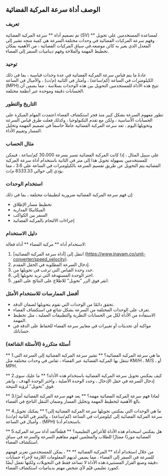 ## الوصف أداة سرعة المركبة الفضائية

### تعريف
تم تصميم أداة ** سرعة المركبة الفضائية (SV) ** لمساعدة المستخدمين على تحويل وفهم سرعة المركبات الفضائية في وحدات مختلفة.السرعة هي كمية متجه تشير إلى المعدل الذي يغير به كائن موضعه.في سياق المركبات الفضائية ، من الأهمية بمكان تخطيط المهمة والملاحة وفهم ديناميات السفر إلى الفضاء.

### توحيد
عادةً ما يتم قياس سرعة المركبة الفضائية في عدة وحدات قياسية ، بما في ذلك الكيلومترات في الساعة (كم/ساعة) ، وأمتار في الثانية (م/ث) ، والأميال في الساعة (MPH).تتيح هذه الأداة للمستخدمين التحويل بين هذه الوحدات بسلاسة ، مما يضمن أن الحسابات دقيقة وموحدة عبر أنظمة مختلفة.

### التاريخ والتطور
تطور مفهوم السرعة بشكل كبير منذ فجر استكشاف الفضاء.اعتمدت المهام المبكرة على الحسابات الأساسية ، ولكن مع تقدم التكنولوجيا ، وكذلك فعلت طرق قياس السرعة وتحويلها.اليوم ، تعد سرعة المركبة الفضائية عاملاً حاسماً في تصميم المهمة وتحليل المسار وتقييم الأداء.

### مثال الحساب
على سبيل المثال ، إذا كانت المركبة الفضائية تسير بسرعة 30،000 كم/ساعة ، فيمكن للمستخدمين بسهولة تحويل هذا إلى متر في الثانية باستخدام أداة سرعة المركبة الفضائية.يتم التحويل عن طريق تقسيم السرعة بالكيلومترات في الساعة على 3.6 ، مما يؤدي إلى حوالي 8333.33 م/ث.

### استخدام الوحدات
إن فهم سرعة المركبة الفضائية ضرورية لتطبيقات مختلفة ، بما في ذلك:
- تخطيط مسار الإطلاق
- الميكانيكا المدارية
- السفر بين الكواكب
- إجراءات الالتحام بالمركبة الفضائية

### دليل الاستخدام
لاستخدام أداة ** مركبة الفضاء ** أداة فعالة:
1. انتقل إلى [أداة سرعة المركبة الفضائية] (https://www.inayam.co/unit-converter/speed_velocity).
2. إدخال السرعة المطلوبة في الحقل المقدم.
3. حدد وحدة القياس التي ترغب في تحويلها من.
4. اختر الوحدة المستهدفة التي تريد تحويلها إلى.
5. انقر فوق الزر "تحويل" للاطلاع على النتائج على الفور.

### أفضل الممارسات للاستخدام الأمثل
- تحقق دائمًا من الوحدات التي تقوم بتحويلها لضمان الدقة.
- تعرف على الوحدات المختلفة من السرعة بشكل شائع في استكشاف الفضاء.
- الاستفادة من الأداة لكل من الحسابات النظرية والتطبيقات العملية ، مثل تخطيط المهمة.
- مواكبة أي تحديثات أو تغييرات في معايير سرعة الفضاء للحفاظ على الدقة في حساباتك.

### أسئلة متكررة (الأسئلة الشائعة)

** 1.ما هي سرعة المركبة الفضائية؟ **
تشير سرعة المركبة الفضائية إلى السرعة التي تنتقل بها المركبة الفضائية عبر الفضاء ، تقاس في وحدات مختلفة مثل KM/H ، M/S ، أو MPH.

** 2.كيف يمكنني تحويل سرعة المركبة الفضائية باستخدام هذه الأداة؟ **
ما عليك سوى إدخال السرعة في حقل الإدخال ، وحدد الوحدة الأصلية ، واختر الوحدة الهدف ، وانقر فوق "تحويل" لرؤية النتيجة.

** 3.لماذا فهم سرعة المركبة الفضائية مهمة؟ **
يعد فهم سرعة المركبة الفضائية أمرًا بالغ الأهمية لتخطيط المهمة وتحليل المسار وضمان التنقل الناجح في الفضاء.

** 4.ما هي الوحدات التي يمكنني تحويلها سرعة المركبة الفضائية إلى؟ **
يمكنك تحويل سرعة المركبة الفضائية إلى كيلومترات في الساعة (كم/ساعة) ، والمتر في الثانية (م/ث) ، وأميال في الساعة (MPH) باستخدام أدنا.

** 5.هل يمكنني استخدام هذه الأداة للأغراض التعليمية؟ **
قطعاً!تعد أداة سرعة المركبة الفضائية موردًا ممتازًا للطلاب والمعلمين لفهم مفاهيم السرعة والسرعة في سياق استكشاف الفضاء.

من خلال استخدام أداة ** المركبة الفضائية ** ** ، يمكن للمستخدمين تعزيز فهمهم للسرعة في السفر إلى الفضاء ، مما يضمن لديهم المعلومات اللازمة لإجراء حسابات دقيقة وصنع القرار المستنيرة.هذه الأداة لا تساعد فقط في التحويلات ولكنها تعمل أيضًا كمورد تعليمي قيّم لأي شخص مهتم بديناميات استكشاف الفضاء.